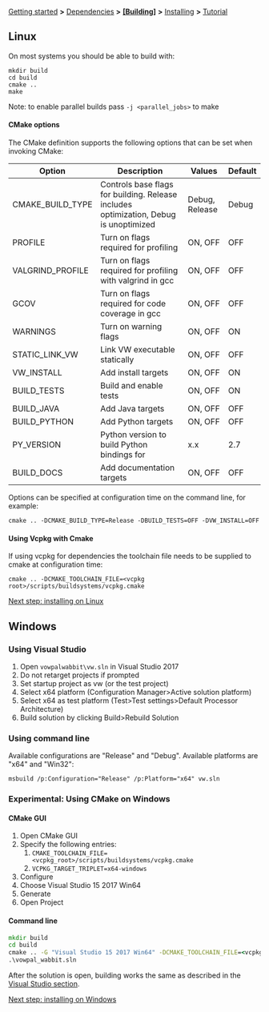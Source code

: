 [Getting started](https://github.com/VowpalWabbit/vowpal_wabbit/wiki/Getting-started) **>** [Dependencies](https://github.com/VowpalWabbit/vowpal_wabbit/wiki/Dependencies) **>** [**[Building]**](https://github.com/VowpalWabbit/vowpal_wabbit/wiki/Building) **>** [Installing](https://github.com/VowpalWabbit/vowpal_wabbit/wiki/Installing) **>** [Tutorial](https://github.com/VowpalWabbit/vowpal_wabbit/wiki/Tutorial)

## Linux 
On most systems you should be able to build with:
```
mkdir build
cd build
cmake ..
make
```

Note: to enable parallel builds pass `-j <parallel_jobs>` to make

#### CMake options
The CMake definition supports the following options that can be set when invoking CMake:

| Option  | Description | Values | Default |
| ------- | ----------- |------- |-------- |
| CMAKE_BUILD_TYPE | Controls base flags for building. Release includes optimization, Debug is unoptimized  | Debug, Release  | Debug |
| PROFILE | Turn on flags required for profiling | ON, OFF | OFF |
| VALGRIND_PROFILE | Turn on flags required for profiling with valgrind in gcc | ON, OFF | OFF |
| GCOV | Turn on flags required for code coverage in gcc | ON, OFF | OFF |
| WARNINGS | Turn on warning flags | ON, OFF | ON |
| STATIC_LINK_VW | Link VW executable statically | ON, OFF | OFF |
| VW_INSTALL | Add install targets | ON, OFF | ON |
| BUILD_TESTS | Build and enable tests | ON, OFF | ON |
| BUILD_JAVA | Add Java targets | ON, OFF | OFF |
| BUILD_PYTHON | Add Python targets | ON, OFF | OFF |
| PY_VERSION | Python version to build Python bindings for | x.x | 2.7 |
| BUILD_DOCS | Add documentation targets | ON, OFF | OFF |

Options can be specified at configuration time on the command line, for example:
```
cmake .. -DCMAKE_BUILD_TYPE=Release -DBUILD_TESTS=OFF -DVW_INSTALL=OFF
``` 

#### Using Vcpkg with Cmake
If using vcpkg for dependencies the toolchain file needs to be supplied to cmake at configuration time:
```
cmake .. -DCMAKE_TOOLCHAIN_FILE=<vcpkg root>/scripts/buildsystems/vcpkg.cmake
```
[Next step: installing on Linux](https://github.com/VowpalWabbit/vowpal_wabbit/wiki/Installing#linux)

## Windows
### Using Visual Studio
1. Open `vowpalwabbit\vw.sln` in Visual Studio 2017
2. Do not retarget projects if prompted
3. Set startup project as vw (or the test project)
4. Select x64 platform (Configuration Manager>Active solution platform)
5. Select x64 as test platform (Test>Test settings>Default Processor Architecture)
6. Build solution by clicking Build>Rebuild Solution

###  Using command line
Available configurations are "Release" and "Debug". Available platforms are "x64" and "Win32":
```
msbuild /p:Configuration="Release" /p:Platform="x64" vw.sln
```
### Experimental: Using CMake on Windows
#### CMake GUI
1. Open CMake GUI
2. Specify the following entries:
    1. `CMAKE_TOOLCHAIN_FILE=<vcpkg_root>/scripts/buildsystems/vcpkg.cmake`
    2. `VCPKG_TARGET_TRIPLET=x64-windows`
3. Configure
4. Choose Visual Studio 15 2017 Win64
5. Generate
6. Open Project

#### Command line
```cmd
mkdir build
cd build
cmake .. -G "Visual Studio 15 2017 Win64" -DCMAKE_TOOLCHAIN_FILE=<vcpkg_root>\scripts\buildsystems\vcpkg.cmake -DVCPKG_TARGET_TRIPLET=x64-windows
.\vowpal_wabbit.sln
```

After the solution is open, building works the same as described in the [Visual Studio section](https://github.com/VowpalWabbit/vowpal_wabbit/wiki/Building#using-visual-studio).

[Next step: installing on Windows](https://github.com/VowpalWabbit/vowpal_wabbit/wiki/Installing#windows)